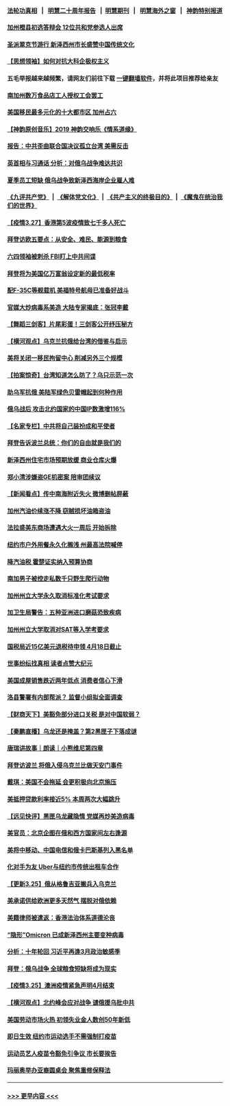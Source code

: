 #### [法轮功真相](https://github.com/gfw-breaker/truth/blob/master/README.md?t=0) &nbsp;&nbsp;|&nbsp;&nbsp; [明慧二十周年报告](https://github.com/gfw-breaker/mh-reports/blob/master/README.md?t=0) &nbsp;&nbsp;|&nbsp;&nbsp;[明慧期刊](https://github.com/gfw-breaker/mh-qikan) &nbsp;&nbsp;|&nbsp;&nbsp; [明慧海外之窗](https://github.com/gfw-breaker/mh-news/blob/master/README.md?t=0) &nbsp;&nbsp;|&nbsp;&nbsp; [神韵特别报道](https://github.com/gfw-breaker/mh-news/blob/master/shenyun.md?t=0)
#### [加州橙县初选答辩会 12位共和党参选人出席](../pages/nsc412/n13677190.md?t=03281201) 
#### [圣派翠克节游行 新泽西州市长盛赞中国传统文化](../pages/nsc412/n13677133.md?t=03281201) 
#### [【思想领袖】如何对抗大科企极权主义](../pages/nsc412/n13634492.md?t=03281201) 
#### 五毛举报越来越频繁，请网友们前往下载 [一键翻墙软件](https://github.com/gfw-breaker/ssr-accounts)，并将此项目推荐给亲友
#### [南加州数万食品店工人授权工会罢工](../pages/nsc412/n13677112.md?t=03281201) 
#### [美国移民最多元化的十大都市区 加州占六](../pages/nsc412/n13629776.md?t=03281201) 
#### [【神韵原创音乐】2019 神韵交响乐《情系道缘》](../pages/nsc412/n13676864.md?t=03281201) 
#### [报告：中共歪曲联合国决议孤立台湾 美需反击](../pages/nsc412/n13675763.md?t=03281201) 
#### [英首相与习通话 分析：对俄乌战争难达共识](../pages/nsc412/n13676259.md?t=03281201) 
#### [夏季员工短缺 俄乌战争致新泽西海岸企业雇人难](../pages/nsc412/n13670980.md?t=03281201) 
#### [《九评共产党》](https://github.com/begood0513/9ping.md/blob/master/README.md) &nbsp;|&nbsp; [《解体党文化》](../../../../jtdwh.md/blob/master/README.md)  &nbsp;|&nbsp; [《共产主义的终极目的》](../../../../gczydzjmd.md/blob/master/README.md) &nbsp;|&nbsp; [《魔鬼在统治我们的世界》](../../../../mgztzwmdsj.md/blob/master/README.md) 
#### [【疫情3.27】香港第5波疫情致七千多人死亡](../pages/nsc412/n13675192.md?t=03281201) 
#### [拜登访欧五要点：从安全、难民、能源到粮食](../pages/nsc412/n13676260.md?t=03281201) 
#### [六四领袖被刺杀 FBI盯上中共间谍](../pages/nsc412/n13674635.md?t=03281201) 
#### [拜登将为美国亿万富翁设定新的最低税率](../pages/nsc412/n13675372.md?t=03281201) 
#### [配F-35C等舰载机 美福特号航母已准备好战斗](../pages/nsc412/n13669168.md?t=03281201) 
#### [官媒大炒病毒系美造 大陆专家揭底：张冠李戴](../pages/nsc412/n13675403.md?t=03281201) 
#### [【舞蹈三剑客】片尾彩蛋！三剑客公开纾压秘方](../pages/nsc412/n13675431.md?t=03281201) 
#### [【横河观点】乌克兰抗俄给台湾的借鉴与启示](../pages/nsc412/n13675351.md?t=03281201) 
#### [美将关闭一移民拘留中心 削减另外三个规模](../pages/nsc412/n13675292.md?t=03281201) 
#### [【拍案惊奇】台湾知道怎么防了？乌只示范一次](../pages/nsc412/n13674505.md?t=03281201) 
#### [助乌军抗俄 美陆军绿色贝雷帽起到何种作用](../pages/nsc412/n13675173.md?t=03281201) 
#### [俄乌战后 攻击北约国家的中国IP数激增116%](../pages/nsc412/n13675164.md?t=03281201) 
#### [【名家专栏】中共将自己装扮成和平使者](../pages/nsc412/n13674703.md?t=03281201) 
#### [拜登告诉波兰总统：你们的自由就是我们的](../pages/nsc412/n13674872.md?t=03281201) 
#### [新泽西州住宅市场预期放缓 商业仓库火爆](../pages/nsc412/n13671025.md?t=03281201) 
#### [郑小清涉嫌盗GE机密案 陪审团续议](../pages/nsc412/n13673763.md?t=03281201) 
#### [【新闻看点】传中南海附近失火 微博删帖屏蔽](../pages/nsc412/n13673406.md?t=03281201) 
#### [加州汽油价续涨不降 窃贼损坏油箱盗油](../pages/nsc412/n13673861.md?t=03281201) 
#### [法拉盛美东商场遭遇大火一周后  开始拆除](../pages/nsc412/n13673769.md?t=03281201) 
#### [纽约市户外用餐永久化搁浅 州最高法院喊停](../pages/nsc412/n13673813.md?t=03281201) 
#### [降汽油税 霍楚证实纳入预算协商](../pages/nsc412/n13673766.md?t=03281201) 
#### [南加男子被控走私数千只野生爬行动物](../pages/nsc412/n13673762.md?t=03281201) 
#### [加州州立大学永久取消标准化考试要求](../pages/nsc412/n13673739.md?t=03281201) 
#### [加卫生局警告：五种亚洲进口磨菇恐致疾病](../pages/nsc412/n13673691.md?t=03281201) 
#### [加州州立大学取消对SAT等入学考要求](../pages/nsc412/n13672977.md?t=03281201) 
#### [国税局近15亿美元退税待申领 4月18日截止](../pages/nsc412/n13673678.md?t=03281201) 
#### [世事纷纭找真相 读者点赞大纪元](../pages/nsc412/n13673494.md?t=03281201) 
#### [美国成屋销售跌近两年低点 消费者信心下滑](../pages/nsc412/n13673520.md?t=03281201) 
#### [洛县警署有内部帮派？ 监督小组拟全面调查](../pages/nsc412/n13673637.md?t=03281201) 
#### [【财商天下】美豁免部分进口关税 是对中国软弱？](../pages/nsc412/n13673298.md?t=03281201) 
#### [【秦鹏直播】乌龙还是掩盖？第2黑匣子下落成谜](../pages/nsc412/n13673423.md?t=03281201) 
#### [唐瑞讲故事｜朗读｜小熊维尼第四章](../pages/nsc412/n13673475.md?t=03281201) 
#### [拜登访波兰 将俄入侵乌克兰比做天安门事件](../pages/nsc412/n13673419.md?t=03281201) 
#### [戴琪：美国不会拖延 会更积极向北京施压](../pages/nsc412/n13673428.md?t=03281201) 
#### [美抵押贷款利率接近5% 本周两次大幅跳升](../pages/nsc412/n13673314.md?t=03281201) 
#### [【远见快评】黑匣乌龙藏隐情 党媒再炒美造病毒](../pages/nsc412/n13673332.md?t=03281201) 
#### [美官员：北京企图在俄和西方国家间左右逢源](../pages/nsc412/n13673347.md?t=03281201) 
#### [美将中移动、中国电信和俄卡巴斯基列入黑名单](../pages/nsc412/n13673306.md?t=03281201) 
#### [化对手为友 Uber与纽约市传统出租车合作](../pages/nsc412/n13671649.md?t=03281201) 
#### [【更新3.25】俄从格鲁吉亚搬兵入乌克兰](../pages/nsc412/n13672763.md?t=03281201) 
#### [美承诺供给欧洲更多天然气 摆脱对俄依赖](../pages/nsc412/n13673238.md?t=03281201) 
#### [美籍律师被遣返：香港法治体系道德沦丧](../pages/nsc412/n13673175.md?t=03281201) 
#### [“隐形”Omicron 已成新泽西州主要变种病毒](../pages/nsc412/n13670996.md?t=03281201) 
#### [分析：十年轮回 习近平再逢3月政治敏感季](../pages/nsc412/n13671668.md?t=03281201) 
#### [拜登：俄乌战争 全球粮食短缺将成为现实](../pages/nsc412/n13672767.md?t=03281201) 
#### [【疫情3.25】澳洲疫情紧急声明4月结束](../pages/nsc412/n13671990.md?t=03281201) 
#### [【横河观点】北约峰会应对战争 谴俄援乌批中共](../pages/nsc412/n13671205.md?t=03281201) 
#### [美国劳动市场火热 初领失业金人数创50年新低](../pages/nsc412/n13671897.md?t=03281201) 
#### [即日生效 纽约市运动选手不需强制打疫苗](../pages/nsc412/n13671654.md?t=03281201) 
#### [运动员艺人疫苗令豁免引争议 市长要挨告](../pages/nsc412/n13671622.md?t=03281201) 
#### [玛丽奥举办亚裔圆桌会 聚焦重修保释法](../pages/nsc412/n13671646.md?t=03281201) 

----
#### [ >>> 更早内容 <<< ](../indexes/nsc412-earlier.md)
